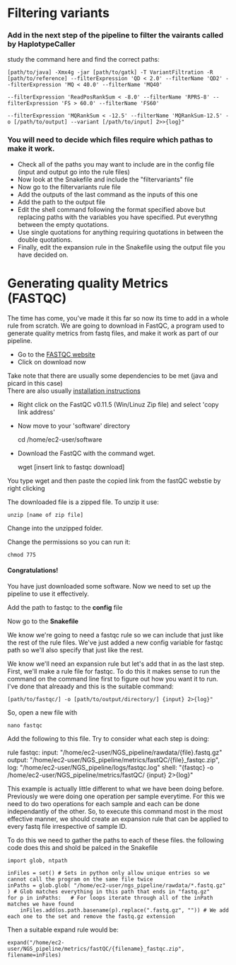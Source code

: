# Filtering variants

### Add in the next step of the pipeline to filter the vairants called by HaplotypeCaller

study the command here and find the correct paths:  

    [path/to/java] -Xmx4g -jar [path/to/gatk] -T VariantFiltration -R [path/to/reference] --filterExpression 'QD < 2.0' --filterName 'QD2' --filterExpression 'MQ < 40.0' --filterName 'MQ40' 

    --filterExpression 'ReadPosRankSum < -8.0' --filterName 'RPRS-8' --filterExpression 'FS > 60.0' --filterName 'FS60'
    
    --filterExpression 'MQRankSum < -12.5' --filterName 'MQRankSum-12.5' -o [/path/to/output] --variant [/path/to/input] 2>>{log}"

### You will need to decide which files require which pathas to make it work.

  * Check all of the paths you may want to include are in the config file (input and output go into the rule files)
  * Now look at the Snakefile and include the "filtervariants" file
  * Now go to the filtervariants rule file
  * Add the outputs of the last command as the inputs of this one
  * Add the path to the output file
  * Edit the shell command following the format specified above but replacing paths with the variables you have specified. Put everythng between the empty quotations. 
  * Use single quotations for anything requiring quotations in between the double quotations.
  * Finally, edit the expansion rule in the Snakefile using the output file you have decided on.

# Generating quality Metrics (FASTQC)
The time has come, you've made it this far so now its time to add in a whole rule from scratch. We are going to download in FastQC, a program used to generate quality metrics from fastq files, and make it work as part of our pipeline.  

  * Go to the [FASTQC website](https://www.bioinformatics.babraham.ac.uk/projects/fastqc/)
  * Click on download now  

Take note that there are usually some dependencies to be met (java and picard in this case)  
There are also usually [installation instructions](https://www.bioinformatics.babraham.ac.uk/projects/fastqc/INSTALL.txt)

  * Right click on the FastQC v0.11.5 (Win/Linuz Zip file) and select 'copy link address'

  * Now move to your 'software' directory

    cd /home/ec2-user/software

  * Download the FastQC with the command wget.

    wget [insert link to fastqc download]

You type wget and then paste the copied link from the fastQC webstie by right clicking

The downloaded file is a zipped file. To unzip it use:

    unzip [name of zip file]

Change into the unzipped folder.

Change the permissions so you can run it:

    chmod 775

#### Congratulations! 

You have just downloaded some software. Now we need to set up the pipeline to use it effectively.

Add the path to fastqc to the **config** file

Now go to the **Snakefile**

We know we're going to need a fastqc rule so we can include that just like the rest of the rule files. 
We've just added a new config variable for fastqc path so we'll also specify that just like the rest. 

We know we'll need an expansion rule but let's add that in as the last step. First, we'll make a rule file for fastqc.
To do this it makes sense to run the command on the command line first to figure out how you want it to run.
I've done that alreaady and this is the suitable command:

    [path/to/fastqc/] -o [path/to/output/directory/] {input} 2>{log}"

So, open a new file with

    nano fastqc

Add the following to this file. Try to consider what each step is doing:

rule fastqc:
    input:
        "/home/ec2-user/NGS_pipeline/rawdata/{file}.fastq.gz"
    output:
        "/home/ec2-user/NGS_pipeline/metrics/fastQC/{file}_fastqc.zip",
    log:
        "/home/ec2-user/NGS_pipeline/logs/fastqc.log"
    shell:
        "{fastqc} -o /home/ec2-user/NGS_pipeline/metrics/fastQC/ {input} 2>{log}"

This example is actually little different to what we have been doing before. Previously we were doing one operation per sample everytime. 
For this we need to do two operations for each sample and each can be done independantly of the other.
So, to execute this command most in the most effective manner, we should create an expansion rule that can be applied to every fastq file irrespective of sample ID.

To do this we need to gather the paths to each of these files. the following code does this and shold be palced in the Snakefile

    import glob, ntpath
    
    inFiles = set()	# Sets in python only allow unique entries so we cannot call the program on the same file twice
    inPaths = glob.glob( "/home/ec2-user/ngs_pipeline/rawdata/*.fastq.gz" )	# Glob matches everything in this path that ends in "fastq.gz"
    for p in inPaths:	# For loops iterate through all of the inPath matches we have found
        inFiles.add(os.path.basename(p).replace(".fastq.gz", "")) # We add each one to the set and remove the fastq.gz extension


Then a suitable expand rule would be:

    expand("/home/ec2-user/NGS_pipeline/metrics/fastQC/{filename}_fastqc.zip", filename=inFiles)

